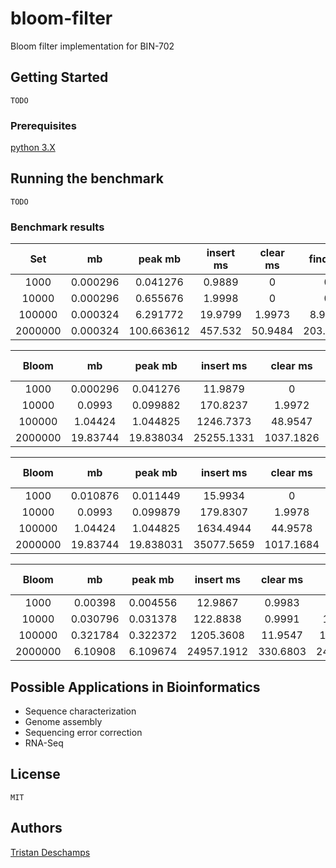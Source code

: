 # bloom-filter

Bloom filter implementation for BIN-702

## Getting Started

    TODO

### Prerequisites

[python 3.X](https://www.python.org/downloads/)

## Running the benchmark

    TODO

### Benchmark results

**Set**|**mb**|**peak mb**|**insert ms**|**clear ms**|**find ms**
:-----:|:-----:|:-----:|:-----:|:-----:|:-----:
1000|0.000296|0.041276|0.9889|0|0
10000|0.000296|0.655676|1.9998|0|0
100000|0.000324|6.291772|19.9799|1.9973|8.9914
2000000|0.000324|100.663612|457.532|50.9484|203.3379

**Bloom**|**mb**|**peak mb**|**insert ms**|**clear ms**|**find ms**|**error prob**|**hash count**|**bit count**|**error count**
:-----:|:-----:|:-----:|:-----:|:-----:|:-----:|:-----:|:-----:|:-----:|:-----:
1000|0.000296|0.041276|11.9879|0|12.9987|0.003|5|9586|3
10000|0.0993|0.099882|170.8237|1.9972|126.8831|0.0221|5|95851|221
100000|1.04424|1.044825|1246.7373|48.9547|1311.182|0.00221|5|958506|221
2000000|19.83744|19.838034|25255.1331|1037.1826|23715.8606|0.002236|5|19170117|4472

**Bloom**|**mb**|**peak mb**|**insert ms**|**clear ms**|**find ms**|**error prob**|**hash count**|**bit count**|**error count**
:-----:|:-----:|:-----:|:-----:|:-----:|:-----:|:-----:|:-----:|:-----:|:-----:
1000|0.010876|0.011449|15.9934|0|15.9833|0.001|7|9586|1
10000|0.0993|0.099879|179.8307|1.9978|155.8389|0.0021|7|95851|21
100000|1.04424|1.044825|1634.4944|44.9578|1571.1436|0.00154|7|958506|154
2000000|19.83744|19.838031|35077.5659|1017.1684|35077.5659|0.0016655|7|19170117|3331

**Bloom**|**mb**|**peak mb**|**insert ms**|**clear ms**|**find ms**|**error prob**|**hash count**|**bit count**|**error count**
:-----:|:-----:|:-----:|:-----:|:-----:|:-----:|:-----:|:-----:|:-----:|:-----:
1000|0.00398|0.004556|12.9867|0.9983|15.9839|0.108|5|2949|108
10000|0.030796|0.031378|122.8838|0.9991|115.8721|0.1099|5|29492|1099
100000|0.321784|0.322372|1205.3608|11.9547|1442.8068|0.10759|5|294924|10759
2000000|6.10908|6.109674|24957.1912|330.6803|24417.6577|0.1064285|5|5898497|212857



## Possible Applications in Bioinformatics

- Sequence characterization
- Genome assembly
- Sequencing error correction
- RNA-Seq

## License

    MIT

## Authors

[Tristan Deschamps](https://github.com/tris790)
